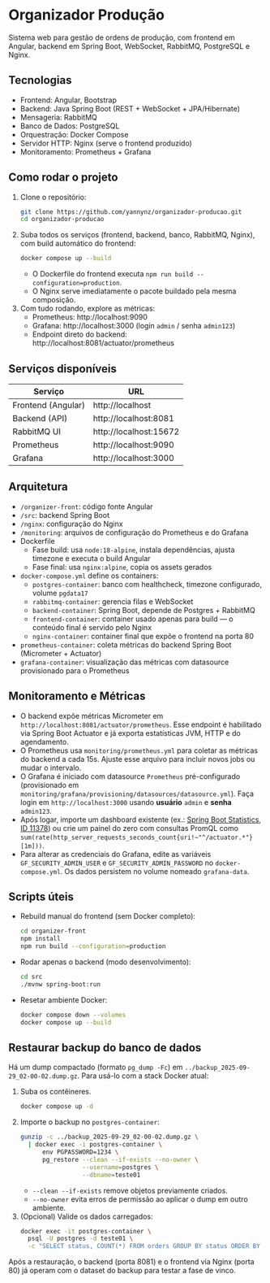 Organizador Produção
====================

Sistema web para gestão de ordens de produção, com frontend em Angular, backend em Spring Boot, WebSocket, RabbitMQ, PostgreSQL e Nginx.

Tecnologias
-----------
- Frontend: Angular, Bootstrap
- Backend: Java Spring Boot (REST + WebSocket + JPA/Hibernate)
- Mensageria: RabbitMQ
- Banco de Dados: PostgreSQL
- Orquestração: Docker Compose
- Servidor HTTP: Nginx (serve o frontend produzido)
- Monitoramento: Prometheus + Grafana

Como rodar o projeto
--------------------
1. Clone o repositório:
   ```bash
   git clone https://github.com/yannynz/organizador-producao.git
   cd organizador-producao
   ```
2. Suba todos os serviços (frontend, backend, banco, RabbitMQ, Nginx), com build automático do frontend:
   ```bash
   docker compose up --build
   ```
   - O Dockerfile do frontend executa `npm run build --configuration=production`.
   - O Nginx serve imediatamente o pacote buildado pela mesma composição.
3. Com tudo rodando, explore as métricas:
   - Prometheus: http://localhost:9090 
   - Grafana: http://localhost:3000 (login `admin` / senha `admin123`)
   - Endpoint direto do backend: http://localhost:8081/actuator/prometheus

Serviços disponíveis
--------------------
| Serviço          | URL                        |
| ---------------- | -------------------------- |
| Frontend (Angular)| http://localhost          |
| Backend (API)    | http://localhost:8081      |
| RabbitMQ UI      | http://localhost:15672     |
| Prometheus       | http://localhost:9090      |
| Grafana          | http://localhost:3000      |

Arquitetura
-----------
- `/organizer-front`: código fonte Angular
- `/src`: backend Spring Boot
- `/nginx`: configuração do Nginx
- `/monitoring`: arquivos de configuração do Prometheus e do Grafana
- Dockerfile
  - Fase build: usa `node:18-alpine`, instala dependências, ajusta timezone e executa o build Angular
  - Fase final: usa `nginx:alpine`, copia os assets gerados
- `docker-compose.yml` define os containers:
  - `postgres-container`: banco com healthcheck, timezone configurado, volume `pgdata17`
  - `rabbitmq-container`: gerencia filas e WebSocket
  - `backend-container`: Spring Boot, depende de Postgres + RabbitMQ
  - `frontend-container`: container usado apenas para build — o conteúdo final é servido pelo Nginx
  - `nginx-container`: container final que expõe o frontend na porta 80
- `prometheus-container`: coleta métricas do backend Spring Boot (Micrometer + Actuator)
- `grafana-container`: visualização das métricas com datasource provisionado para o Prometheus

Monitoramento e Métricas
------------------------
- O backend expõe métricas Micrometer em `http://localhost:8081/actuator/prometheus`. Esse endpoint é habilitado via Spring Boot Actuator e já exporta estatísticas JVM, HTTP e do agendamento.
- O Prometheus usa `monitoring/prometheus.yml` para coletar as métricas do backend a cada 15s. Ajuste esse arquivo para incluir novos jobs ou mudar o intervalo.
- O Grafana é iniciado com datasource `Prometheus` pré-configurado (provisionado em `monitoring/grafana/provisioning/datasources/datasource.yml`). Faça login em `http://localhost:3000` usando **usuário** `admin` e **senha** `admin123`.
- Após logar, importe um dashboard existente (ex.: [Spring Boot Statistics, ID 11378](https://grafana.com/grafana/dashboards/11378)) ou crie um painel do zero com consultas PromQL como `sum(rate(http_server_requests_seconds_count{uri!~"^/actuator.*"}[1m]))`.
- Para alterar as credenciais do Grafana, edite as variáveis `GF_SECURITY_ADMIN_USER` e `GF_SECURITY_ADMIN_PASSWORD` no `docker-compose.yml`. Os dados persistem no volume nomeado `grafana-data`.

Scripts úteis
-------------
- Rebuild manual do frontend (sem Docker completo):
  ```bash
  cd organizer-front
  npm install
  npm run build --configuration=production
  ```
- Rodar apenas o backend (modo desenvolvimento):
  ```bash
  cd src
  ./mvnw spring-boot:run
  ```
- Resetar ambiente Docker:
  ```bash
  docker compose down --volumes
  docker compose up --build
  ```

Restaurar backup do banco de dados
----------------------------------
Há um dump compactado (formato `pg_dump -Fc`) em `../backup_2025-09-29_02-00-02.dump.gz`. Para usá-lo com a stack Docker atual:

1. Suba os contêineres.
   ```bash
   docker compose up -d
   ```
2. Importe o backup no `postgres-container`:
   ```bash
   gunzip -c ../backup_2025-09-29_02-00-02.dump.gz \
     | docker exec -i postgres-container \
         env PGPASSWORD=1234 \
         pg_restore --clean --if-exists --no-owner \
                    --username=postgres \
                    --dbname=teste01
   ```
   - `--clean --if-exists` remove objetos previamente criados.
   - `--no-owner` evita erros de permissão ao aplicar o dump em outro ambiente.
3. (Opcional) Valide os dados carregados:
   ```bash
   docker exec -it postgres-container \
     psql -U postgres -d teste01 \
     -c "SELECT status, COUNT(*) FROM orders GROUP BY status ORDER BY status;"
   ```

Após a restauração, o backend (porta 8081) e o frontend via Nginx (porta 80) já operam com o dataset do backup para testar a fase de vinco.
